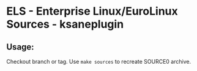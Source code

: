 # ELS - Enterprise Linux/EuroLinux Sources - ksaneplugin
 
## Usage:
  Checkout branch or tag. Use `make sources` to recreate  SOURCE0 archive.
